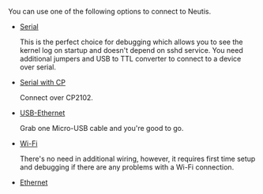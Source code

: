
You can use one of the following options to connect to Neutis.

- [Serial](usb-serial.md)

    This is the perfect choice for debugging which allows you to see the kernel log on startup and doesn't
    depend on sshd service. You need additional jumpers and USB to TTL converter to connect to a device over serial.

- [Serial with CP](serial-cp.md)

    Connect over CP2102.

- [USB-Ethernet](usb-ethernet.md)

    Grab one Micro-USB cable and you're good to go.

- [Wi-Fi](wifi.md)

    There's no need in additional wiring, however, it requires
    first time setup and debugging if there are any problems
    with a Wi-Fi connection.

- [Ethernet](ethernet.md)
